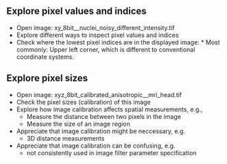 ## Explore pixel values and indices

* Open image: xy_8bit__nuclei_noisy_different_intensity.tif
* Explore different ways to inspect pixel values and indices
* Check where the lowest pixel indices are in the displayed image:
        * Most commonly: Upper left corner, which is different to conventional coordinate systems.

## Explore pixel sizes 

* Open image: xyz_8bit_calibrated_anisotropic__mri_head.tif
* Check the pixel sizes (calibration) of this image
* Explore how image calibration affects spatial measurements, e.g.,
  * Measure the distance between two pixels in the image
  * Measure the size of an image region
* Appreciate that image calibration might be neccessary, e.g.
  * 3D distance measurements
* Appreciate that image calibration can be confusing, e.g.
  * not consistently used in image filter parameter specification
